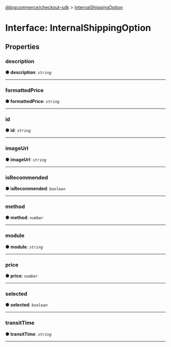 [@bigcommerce/checkout-sdk](../README.md) > [InternalShippingOption](../interfaces/internalshippingoption.md)



# Interface: InternalShippingOption


## Properties
<a id="description"></a>

###  description

**●  description**:  *`string`* 






___

<a id="formattedprice"></a>

###  formattedPrice

**●  formattedPrice**:  *`string`* 






___

<a id="id"></a>

###  id

**●  id**:  *`string`* 






___

<a id="imageurl"></a>

###  imageUrl

**●  imageUrl**:  *`string`* 






___

<a id="isrecommended"></a>

###  isRecommended

**●  isRecommended**:  *`boolean`* 






___

<a id="method"></a>

###  method

**●  method**:  *`number`* 






___

<a id="module"></a>

###  module

**●  module**:  *`string`* 






___

<a id="price"></a>

###  price

**●  price**:  *`number`* 






___

<a id="selected"></a>

###  selected

**●  selected**:  *`boolean`* 






___

<a id="transittime"></a>

###  transitTime

**●  transitTime**:  *`string`* 






___



